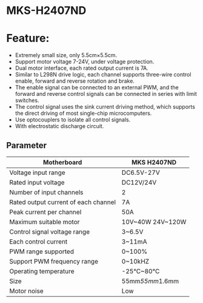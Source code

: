 # MKS-H2407ND
# Feature:
* Extremely small size, only 5.5cm×5.5cm.
* Support motor voltage 7-24V, under voltage protection.
* Dual motor interface, each rated output current is 7A.
* Similar to L298N drive logic, each channel supports three-wire control enable, forward and reverse rotation and brake.
* The enable signal can be connected to an external PWM, and the forward and reverse control signals can be connected in series with limit switches.
* The control signal uses the sink current driving method, which supports the direct driving of most single-chip microcomputers.
* Use optocouplers to isolate all control signals.
* With electrostatic discharge circuit.
## Parameter
|Motherboard| MKS H2407ND |
|------------|--------------------|
|Voltage input range| DC6.5V-27V |
|Rated input voltage| DC12V/24V |
|Number of input channels| 2 |
|Rated output current of each channel| 7A |
|Peak current per channel| 50A |
|Maximum suitable motor| 10V~40W 24V~120W |
|Control signal voltage range| 3~6.5V |
|Each control current| 3~11mA |
|PWM range supported| 0~100% |
|Support PWM frequency range| 0~10kHZ |
|Operating temperature| -25℃~80℃ |
|Size| 55mm*55mm*1.6mm |
|Motor noise| Low |
